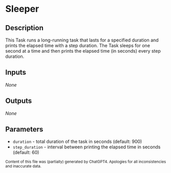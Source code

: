 # Sleeper
## Description
This Task runs a long-running task that lasts for a specified duration and prints the elapsed time with a step duration. The Task sleeps for one second at a time and then prints the elapsed time (in seconds) every step duration.

## Inputs
_None_

## Outputs
_None_

## Parameters
- `duration` - total duration of the task in seconds (default: 900)
- `step_duration` - interval between printing the elapsed time in seconds (default: 60)

<sub>Content of this file was (partially) generated by ChatGPT4. Apologies for all inconsistencies and inaccurate data.</sub>